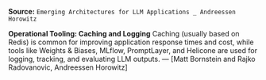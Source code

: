 **Source:** `Emerging Architectures for LLM Applications _ Andreessen Horowitz`

**Operational Tooling: Caching and Logging**
Caching (usually based on Redis) is common for improving application response times and cost, while tools like Weights & Biases, MLflow, PromptLayer, and Helicone are used for logging, tracking, and evaluating LLM outputs. — [Matt Bornstein and Rajko Radovanovic, Andreessen Horowitz]
